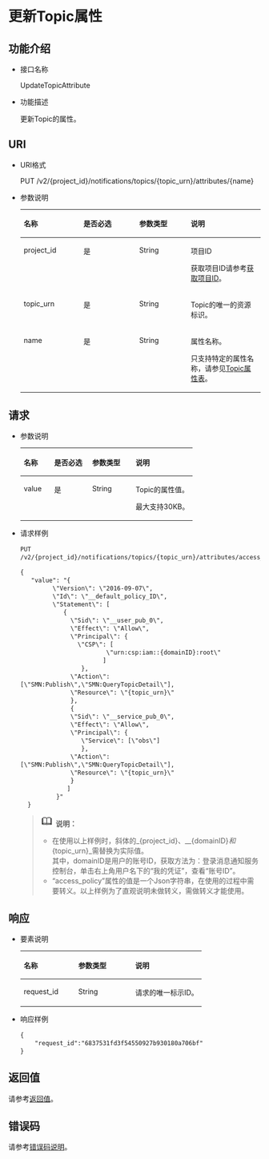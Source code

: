 # 更新Topic属性<a name="ZH-CN_TOPIC_0038364128"></a>

## 功能介绍<a name="section64935954"></a>

-   接口名称

    UpdateTopicAttribute


-   功能描述

    更新Topic的属性。


## URI<a name="section47552675"></a>

-   URI格式

    PUT /v2/\{project\_id\}/notifications/topics/\{topic\_urn\}/attributes/\{name\}


-   参数说明

    <a name="table60453091"></a>
    <table><thead align="left"><tr id="row31471768"><th class="cellrowborder" valign="top" width="24.80751924807519%" id="mcps1.1.5.1.1"><p id="p66185246"><a name="p66185246"></a><a name="p66185246"></a>名称</p>
    </th>
    <th class="cellrowborder" valign="top" width="23.227677232276772%" id="mcps1.1.5.1.2"><p id="p59404709"><a name="p59404709"></a><a name="p59404709"></a>是否必选</p>
    </th>
    <th class="cellrowborder" valign="top" width="21.447855214478555%" id="mcps1.1.5.1.3"><p id="p47052116"><a name="p47052116"></a><a name="p47052116"></a>参数类型</p>
    </th>
    <th class="cellrowborder" valign="top" width="30.516948305169482%" id="mcps1.1.5.1.4"><p id="p53125076"><a name="p53125076"></a><a name="p53125076"></a>说明</p>
    </th>
    </tr>
    </thead>
    <tbody><tr id="row57297510"><td class="cellrowborder" valign="top" width="24.80751924807519%" headers="mcps1.1.5.1.1 "><p id="p10586695"><a name="p10586695"></a><a name="p10586695"></a>project_id</p>
    </td>
    <td class="cellrowborder" valign="top" width="23.227677232276772%" headers="mcps1.1.5.1.2 "><p id="p52215961"><a name="p52215961"></a><a name="p52215961"></a>是</p>
    </td>
    <td class="cellrowborder" valign="top" width="21.447855214478555%" headers="mcps1.1.5.1.3 "><p id="p1634435"><a name="p1634435"></a><a name="p1634435"></a>String</p>
    </td>
    <td class="cellrowborder" valign="top" width="30.516948305169482%" headers="mcps1.1.5.1.4 "><p id="p45137179155033"><a name="p45137179155033"></a><a name="p45137179155033"></a>项目ID</p>
    <p id="p65280430"><a name="p65280430"></a><a name="p65280430"></a>获取项目ID请参考<a href="获取项目ID.md">获取项目ID</a>。</p>
    </td>
    </tr>
    <tr id="row9249362"><td class="cellrowborder" valign="top" width="24.80751924807519%" headers="mcps1.1.5.1.1 "><p id="p11000853"><a name="p11000853"></a><a name="p11000853"></a>topic_urn</p>
    </td>
    <td class="cellrowborder" valign="top" width="23.227677232276772%" headers="mcps1.1.5.1.2 "><p id="p18653909"><a name="p18653909"></a><a name="p18653909"></a>是</p>
    </td>
    <td class="cellrowborder" valign="top" width="21.447855214478555%" headers="mcps1.1.5.1.3 "><p id="p34571641"><a name="p34571641"></a><a name="p34571641"></a>String</p>
    </td>
    <td class="cellrowborder" valign="top" width="30.516948305169482%" headers="mcps1.1.5.1.4 "><p id="p48839530"><a name="p48839530"></a><a name="p48839530"></a>Topic的唯一的资源标识。</p>
    </td>
    </tr>
    <tr id="row3251307152236"><td class="cellrowborder" valign="top" width="24.80751924807519%" headers="mcps1.1.5.1.1 "><p id="p62029310152236"><a name="p62029310152236"></a><a name="p62029310152236"></a>name</p>
    </td>
    <td class="cellrowborder" valign="top" width="23.227677232276772%" headers="mcps1.1.5.1.2 "><p id="p58318222152236"><a name="p58318222152236"></a><a name="p58318222152236"></a>是</p>
    </td>
    <td class="cellrowborder" valign="top" width="21.447855214478555%" headers="mcps1.1.5.1.3 "><p id="p26155522152236"><a name="p26155522152236"></a><a name="p26155522152236"></a>String</p>
    </td>
    <td class="cellrowborder" valign="top" width="30.516948305169482%" headers="mcps1.1.5.1.4 "><p id="p43921265152316"><a name="p43921265152316"></a><a name="p43921265152316"></a>属性名称。</p>
    <p id="p28391318113116"><a name="p28391318113116"></a><a name="p28391318113116"></a>只支持特定的属性名称，请参见<a href="Topic属性表.md">Topic属性表</a>。</p>
    </td>
    </tr>
    </tbody>
    </table>


## 请求<a name="section25320898"></a>

-   参数说明

    <a name="table16833793185146"></a>
    <table><thead align="left"><tr id="row46280455185146"><th class="cellrowborder" valign="top" width="17.65%" id="mcps1.1.5.1.1"><p id="p57729347185146"><a name="p57729347185146"></a><a name="p57729347185146"></a>名称</p>
    </th>
    <th class="cellrowborder" valign="top" width="22.06%" id="mcps1.1.5.1.2"><p id="p45565556185146"><a name="p45565556185146"></a><a name="p45565556185146"></a>是否必选</p>
    </th>
    <th class="cellrowborder" valign="top" width="25.22%" id="mcps1.1.5.1.3"><p id="p66931458185146"><a name="p66931458185146"></a><a name="p66931458185146"></a>参数类型</p>
    </th>
    <th class="cellrowborder" valign="top" width="35.07%" id="mcps1.1.5.1.4"><p id="p52739028185146"><a name="p52739028185146"></a><a name="p52739028185146"></a>说明</p>
    </th>
    </tr>
    </thead>
    <tbody><tr id="row7465062185146"><td class="cellrowborder" valign="top" width="17.65%" headers="mcps1.1.5.1.1 "><p id="p690294185146"><a name="p690294185146"></a><a name="p690294185146"></a>value</p>
    </td>
    <td class="cellrowborder" valign="top" width="22.06%" headers="mcps1.1.5.1.2 "><p id="p55913834185146"><a name="p55913834185146"></a><a name="p55913834185146"></a>是</p>
    </td>
    <td class="cellrowborder" valign="top" width="25.22%" headers="mcps1.1.5.1.3 "><p id="p32726699185146"><a name="p32726699185146"></a><a name="p32726699185146"></a>String</p>
    </td>
    <td class="cellrowborder" valign="top" width="35.07%" headers="mcps1.1.5.1.4 "><p id="p33616928185146"><a name="p33616928185146"></a><a name="p33616928185146"></a>Topic的属性值。</p>
    <p id="p5140847203117"><a name="p5140847203117"></a><a name="p5140847203117"></a>最大支持30KB。</p>
    </td>
    </tr>
    </tbody>
    </table>

-   请求样例

    ```
    PUT /v2/{project_id}/notifications/topics/{topic_urn}/attributes/access_policy
    ```

    ```
    {
       "value": "{
             \"Version\": \"2016-09-07\", 
             \"Id\": \"__default_policy_ID\", 
             \"Statement\": [
                {
                  \"Sid\": \"__user_pub_0\",
                  \"Effect\": \"Allow\",
                  \"Principal\": {
                    \"CSP\": [
                            \"urn:csp:iam::{domainID}:root\"
                           ]
                     },
                  \"Action\": [\"SMN:Publish\",\"SMN:QueryTopicDetail\"],
                  \"Resource\": \"{topic_urn}\"
                  },
                  {
                  \"Sid\": \"__service_pub_0\", 
                  \"Effect\": \"Allow\",
                  \"Principal\": {
                     \"Service\": [\"obs\"]
                     },
                  \"Action\": [\"SMN:Publish\",\"SMN:QueryTopicDetail\"],
                  \"Resource\": \"{topic_urn}\"
                  }
                 ]
              }"
      }
    ```

    >![](public_sys-resources/icon-note.gif) **说明：**   
    >-   在使用以上样例时，斜体的_\{project\_id\}、__\{domainID\}_和_\{topic\_urn\}_需替换为实际值。  
    >    其中，domainID是用户的账号ID，获取方法为：登录消息通知服务控制台，单击右上角用户名下的“我的凭证”，查看“账号ID”。  
    >-   “access\_policy”属性的值是一个Json字符串，在使用的过程中需要转义。以上样例为了直观说明未做转义，需做转义才能使用。  


## 响应<a name="section26561495"></a>

-   要素说明

    <a name="table38552084"></a>
    <table><thead align="left"><tr id="row10058158"><th class="cellrowborder" valign="top" width="30.04%" id="mcps1.1.4.1.1"><p id="p9404449"><a name="p9404449"></a><a name="p9404449"></a>名称</p>
    </th>
    <th class="cellrowborder" valign="top" width="31.380000000000003%" id="mcps1.1.4.1.2"><p id="p23562876"><a name="p23562876"></a><a name="p23562876"></a>参数类型</p>
    </th>
    <th class="cellrowborder" valign="top" width="38.58%" id="mcps1.1.4.1.3"><p id="p29544808"><a name="p29544808"></a><a name="p29544808"></a>说明</p>
    </th>
    </tr>
    </thead>
    <tbody><tr id="row33089041"><td class="cellrowborder" valign="top" width="30.04%" headers="mcps1.1.4.1.1 "><p id="p62966687"><a name="p62966687"></a><a name="p62966687"></a>request_id</p>
    </td>
    <td class="cellrowborder" valign="top" width="31.380000000000003%" headers="mcps1.1.4.1.2 "><p id="p27997"><a name="p27997"></a><a name="p27997"></a>String</p>
    </td>
    <td class="cellrowborder" valign="top" width="38.58%" headers="mcps1.1.4.1.3 "><p id="p2267763"><a name="p2267763"></a><a name="p2267763"></a>请求的唯一标示ID。</p>
    </td>
    </tr>
    </tbody>
    </table>

-   响应样例

    ```
    {
        "request_id":"6837531fd3f54550927b930180a706bf"
    }
    ```


## 返回值<a name="section37726867"></a>

请参考[返回值](返回值.md)。

## 错误码<a name="section73211020122511"></a>

请参考[错误码说明](错误码说明.md)。

